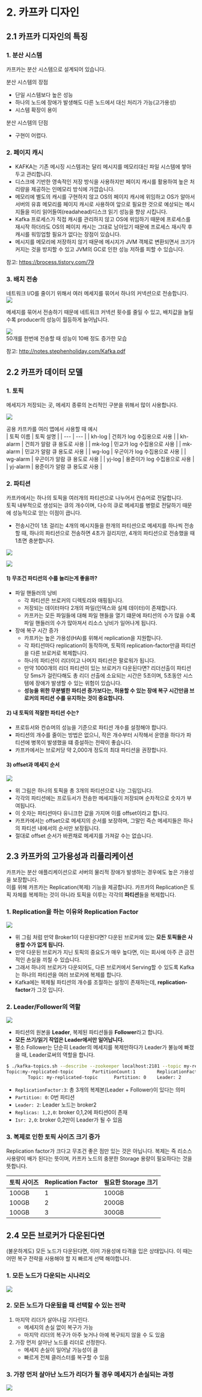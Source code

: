 # 2. 카프카 디자인

## 2.1 카프카 디자인의 특징  
### 1. 분산 시스템
카프카는 분산 시스템으로 설계되어 있습니다.
  
분산 시스템의 장점  
- 단일 시스템보다 높은 성능
- 하나의 노드에 장애가 발생해도 다른 노드에서 대신 처리가 가능(고가용성)
- 시스템 확장이 용이

분산 시스템의 단점
- 구현이 어렵다.

### 2. 페이지 캐시
- KAFKA는 기존 메시징 시스템과는 달리 메시지를 메모리대신 파일 시스템에 쌓아두고 관리합니다.  
- 디스크에 기반한 영속적인 저장 방식을 사용하지만 페이지 캐시를 활용하여 높은 처리량을 제공하는 인메모리 방식에 가깝습니다.  
- 메모리에 별도의 캐시를 구현하지 않고 OS의 페이지 캐시에 위임하고 OS가 알아서 서버의 유휴 메모리를 페이지 캐시로 사용하여 앞으로 필요한 것으로 예상되는 메시지들을 미리 읽어들여(readahead)디스크 읽기 성능을 향상 시킵니다.  
- Kafka 프로세스가 직접 캐시를 관리하지 않고 OS에 위임하기 때문에 프로세스를 재시작 하더라도 OS의 페이지 캐시는 그대로 남아있기 때문에 프로세스 재시작 후 캐시를 워밍업할 필요가 없다는 장점이 있습니다.  
- 메시지를 메모리에 저장하지 않기 때문에 메시지가 JVM 객체로 변환되면서 크기가 커지는 것을 방지할 수 있고 JVM의 GC로 인한 성능 저하를 피할 수 있습니다.  

참고: https://brocess.tistory.com/79  

### 3. 배치 전송
네트워크 I/O를 줄이기 위해서 여러 메세지를 묶어서 하나의 커넥션으로 전송합니다.  
![](assets/2019-06-29-13-44-24.png)  

메세지를 묶어서 전송하기 때문에 네트워크 커넥션 횟수를 줄일 수 있고, 배치값을 늘릴 수록 producer의 성능이 월등하게 늘어납니다.  

![](assets/2019-06-29-13-39-29.png)  
50개를 한번에 전송할 때 성능이 10배 정도 증가한 모습  
  
참고: http://notes.stephenholiday.com/Kafka.pdf  


## 2.2 카프카 데이터 모델  

### 1. 토픽
메세지가 저장되는 곳, 메세지 종류의 논리적인 구분을 위해서 많이 사용합니다.  

![](assets/2019-06-29-22-01-41.png)

공용 카프카를 여러 앱에서 사용할 때 예시  
| 토픽 이름 | 토픽 설명 |
| --- | --- |
| kh-log | 건희가 log 수집용으로 사용 |
| kh-alarm | 건희가 알람 큐 용도로 사용 |
| mk-log | 민교가 log 수집용으로 사용 |
| mk-alarm | 민교가 알람 큐 용도로 사용 |
| wg-log | 우곤이가 log 수집용으로 사용 |
| wg-alarm | 우곤이가 알람 큐 용도로 사용 |
| yj-log | 용준이가 log 수집용으로 사용 |
| yj-alarm | 용준이가 알람 큐 용도로 사용 |


### 2. 파티션
카프카에서는 하나의 토픽을 여러개의 파티션으로 나누어서 컨슈머로 전달합니다.  
토픽 내부적으로 생성되는 큐의 개수이며, 다수의 큐로 메세지를 병렬로 전달하기 때문에 성능적으로 얻는 이점이 큽니다.  

- 전송시간이 1초 걸리는 4개의 메시지들을 한개의 파티션으로 메세지를 하나씩 전송할 때, 하나의 파티션으로 전송하면 4초가 걸리지만, 4개의 파티션으로 전송했을 때 1초면 충분합니다.   

![](assets/2019-06-29-22-32-08.png)

![](assets/2019-06-29-22-32-32.png)

#### 1) 무조건 파티션의 수를 늘리는게 좋을까?
- 파일 핸들러의 낭비
  - 각 파티션은 브로커의 디렉토리와 매핑됩니다.
  - 저장되는 데이터마다 2개의 파일(인덱스와 실제 데이터)이 존재합니다.
  - 카프카는 모든 파일들에 대해 파일 핸들을 열기 떄문에 파티션의 수가 많을 수록 파일 핸들러의 수가 많아져서 리소스 낭비가 일어나게 됩니다.
- 장애 복구 시간 증가 
  - 카프카는 높은 가용성(HA)를 위해서 replication을 지원합니다.
  - 각 파티션마다 replication이 동작하며, 토픽의 replication-factor만큼 파티션을 다른 브로커로 복제합니다.
  - 하나의 파티션이 리더이고 나머지 파티션은 팔로워가 됩니다.
  - 만약 1000개의 리더 파티션이 있는 브로커가 다운된다면? 리더선출이 파티션당 5ms가 걸린다해도 총 리더 선출에 소요되는 시간은 5초이며, 5초동안 시스템에 장애가 발생할 수 있는 위험이 있습니다.
  - **성능을 위한 무분별한 파티션 증가보다는, 허용할 수 있는 장애 복구 시간만큼 브로커의 파티션 수를 유지하는 것이 중요합니다.**

#### 2) 내 토픽의 적잘한 파티션 수는?
- 프로듀서와 컨슈머의 성능을 기준으로 파티션 개수를 설정해야 합니다.
- 파티션의 개수를 줄이는 방법은 없으니, 작은 개수부터 시작해서 운영을 하다가 파티션에 병목이 발생했을 떄 증설하는 전략이 좋습니다.
- 카프카에서는 브로커당 약 2,000개 정도의 최대 파티션을 권장합니다.
  
#### 3) offset과 메세지 순서  

![](assets/2019-07-04-00-05-00.png)

- 위 그림은 하나의 토픽을 총 3개의 파티션으로 나눈 그림입니다.
- 각각의 파티션에는 프로듀서가 전송한 메세지들이 저장되며 순차적으로 숫자가 부여됩니다.
- 이 숫자는 파티션마다 유니크한 값을 가지며 이를 offset이라고 합니다.
- 카프카에서는 offset으로 메세지의 순서를 보장하며, 그말인 즉슨 메세지들은 하나의 파티션 내에서의 순서만 보장됩니다.
- 절대로 offset 순서가 바뀐채로 메세지를 가져갈 수는 없습니다.

## 2.3 카프카의 고가용성과 리플리케이션  
카프카는 분산 애플리케이션으로 서버의 물리적 장애가 발생하는 경우에도 높은 가용성을 보장합니다.  
이를 위해 카프카는 Replication(복제) 기능을 제공합니다. 카프카의 Replication은 토픽 자체를 복제하는 것이 아니라 토픽을 이루는 각각의 **파티션**들을 복제합니다.

### 1. Replication을 하는 이유와 Replication Factor
![](assets/2019-07-04-00-25-00.png)
- 위 그림 처럼 만약 Broker1이 다운된다면? 다운된 브로커에 있는 **모든 토픽들은 사용할 수가 없게 됩니다.**
- 만약 다운된 브로커가 지닌 토픽의 중요도가 매우 높다면, 이는 회사에 아주 큰 금전적인 손실을 끼칠 수 있습니다.
- 그래서 하나의 브로커가 다운되어도, 다른 브로커에서 Serving할 수 있도록 Kafka는 하나의 파티션을 여러 브로커에 복제를 합니다.
- Kafka에는 복제될 파티션의 개수를 조절하는 설정이 존재하는데, **replication-factor**가 그것 입니다.

### 2. Leader/Follower의 역할

![](assets/2019-07-04-00-21-14.png)
- 파티션의 원본을 **Leader**, 복제된 파티션들을 **Follower**라고 합니다.  
- **모든 쓰기/읽기 작업은 Leader에서만 일어납니다.**  
- 평소 Follower는 단순히 Leader의 메세지를 복제만하다가 Leader가 불능에 빠졌을 때, Leader로써의 역할을 합니다.  

```bash
$ ./kafka-topics.sh --describe --zookeeper localhost:2181 --topic my-replicated-topic # 토픽 정보 확인
Topic:my-replicated-topic       PartitionCount:1        ReplicationFactor:3     Configs:
        Topic: my-replicated-topic      Partition: 0    Leader: 2       Replicas: 1,2,0  Isr: 2,0
```
- `ReplicationFactor:3`: 총 3개의 복제본(Leader + Follower)이 있다는 의미
- `Partition: 0`: 0번 파티션
- `Leader: 2`: Leader 노드는 broker2
- `Replicas: 1,2,0`: broker 0,1,2에 파티션0이 존재
- `Isr: 2,0`: broker 0,2만이 Leader가 될 수 있음

### 3. 복제로 인한 토픽 사이즈 크기 증가
Replication factor가 크다고 무조건 좋은 점만 있는 것은 아닙니다. 복제는 즉 리소스 사용량이 배가 된다는 뜻이며, 카프카 노드의 충분한 Storage 용량이 필요하다는 것을 뜻합니다.

| 토픽 사이즈 | Replication Factor | 필요한 Storage 크기 | 
| --- | --- | --- |
| 100GB | 1 | 100GB |
| 100GB | 2 | 200GB |
| 100GB | 3 | 300GB |


## 2.4 모든 브로커가 다운된다면  
(불운하게도) 모든 노드가 다운된다면, 이미 가용성에 타격을 입은 상태입니다. 이 때는 어떤 복구 전략을 사용해야 할 지 빠르게 선택 해야합니다.

### 1. 모든 노드가 다운되는 시나리오  

![](assets/2019-07-04-01-03-19.png)

### 2. 모든 노드가 다운됬을 때 선택할 수 있는 전략
1. 마지막 리더가 살아나길 기다린다.
    - 메세지의 손실 없이 복구가 가능
    - 마지막 리더의 복구가 아주 늦거나 아예 복구되지 않을 수 도 있음
2. 가장 먼저 살아난 노드를 리더로 선정한다.
    - 메세지 손실이 일어날 가능성이 큼
    - 빠르게 전체 클러스터를 복구할 수 있음

### 3. 가장 먼저 살아난 노드가 리더가 될 경우 메세지가 손실되는 과정

![](assets/2019-07-04-01-03-38.png)
